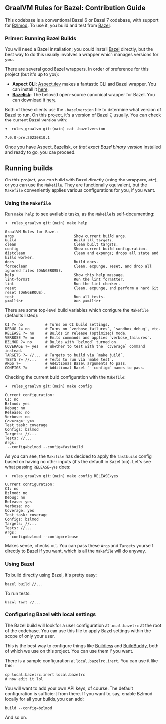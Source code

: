 ## GraalVM Rules for Bazel: Contribution Guide

This codebase is a conventional Bazel 6 or Bazel 7 codebase, with support for [Bzlmod](https://docs.bazel.build/versions/5.0.0/bzlmod.html). To use it, you build and test from [Bazel](https://bazel.build).

### Primer: Running Bazel Builds

You will need a Bazel installation; you could install [Bazel](https://github.com/bazelbuild/bazel/releases) directly, but the best way to do this usually involves a wrapper which manages versions for you.

There are several good Bazel wrappers. In order of preference for this project (but it's up to you):

- **Aspect CLI**: [Aspect.dev](https://aspect.dev) makes a fantastic CLI and Bazel wrapper. You can install it [here][1].
- **[Bazelisk](https://github.com/bazelbuild/bazelisk):** The beloved open-source canonical wrapper for Bazel. You can download it [here][2].

Both of these clients use the `.bazelversion` file to determine what version of Bazel to run. On this project, it's a version of Bazel 7, usually. You can check the current Bazel version with:

```
➜  rules_graalvm git:(main) cat .bazelversion

7.0.0-pre.20230810.1
```

Once you have Aspect, Bazelisk, or _that exact Bazel binary version_ installed and ready to go, you can proceed.

## Running builds

On this project, you can build with Bazel directly (using the wrappers, etc), or you can use the `Makefile`. They are functionally equivalent, but the `Makefile` conveniently applies various configurations for you, if you want.

### Using the `Makefile`

Run `make help` to see available tasks, as the `Makeile` is self-documenting:

```
➜  rules_graalvm git:(main) make help

GraalVM Rules for Bazel:
args                           Show current build args.
build                          Build all targets.
clean                          Clean built targets.
config                         Show current build configuration.
distclean                      Clean and expunge; drops all state and kills worker.
docs                           Build docs.
forceclean                     Clean, expunge, reset, and drop all ignored files (DANGEROUS).
help                           Show this help message.
lint-format                    Run the lint formatter.
lint                           Run the lint checker.
reset                          Clean, expunge, and perform a hard Git reset (DANGEROUS).
test                           Run all tests.
yamllint                       Run yamllint.
```

There are some top-level build variables which configure the `Makefile` (defaults listed):

```
CI ?= no          # Turns on CI build settings.
DEBUG ?= no       # Turns on `verbose_failures`, `sandbox_debug`, etc.
RELEASE ?= no     # Builds in release (optimized) mode.
VERBOSE ?= no     # Emits commands and applies `verbose_failures`.
BZLMOD ?= no      # Builds with `bzlmod` turned on.
COVERAGE ?= yes   # Whether to test with the `coverage` command instead.
TARGETS ?= //...  # Targets to build via `make build`.
TESTS ?= //...    # Tests to run via `make test`.
ARGS ?=           # Additional Bazel arguments to pass.
CONFIGS ?=        # Additional Bazel `--config=` names to pass.
```

Checking the current build configuration with the `Makefile`:

```
➜  rules_graalvm git:(main) make config

Current configuration:
CI: no
Bzlmod: yes
Debug: no
Release: no
Verbose: no
Coverage: yes
Test task: coverage
Configs: bzlmod
Targets: //...
Tests: //...
Args:
 --config=bzlmod --config=fastbuild
```

As you can see, the `Makefile` has decided to apply the `fastbuild` config based on having no other inputs (it's the default in Bazel too). Let's see what passing `RELEASE=yes` does:

```
➜  rules_graalvm git:(main) make config RELEASE=yes

Current configuration:
CI: no
Bzlmod: no
Debug: no
Release: yes
Verbose: no
Coverage: yes
Test task: coverage
Configs: bzlmod
Targets: //...
Tests: //...
Args:
 --config=bzlmod --config=release
```

Makes sense, checks out. You can pass these `Args` and `Targets` yourself directly to Bazel if you want, which is all the `Makefile` will do anyway.

### Using Bazel

To build directly using Bazel, it's pretty easy:

```
bazel build //...
```

To run tests:

```
bazel test //...
```

### Configuring Bazel with local settings

The Bazel build will look for a user configuration at `local.bazelrc` at the root of the codebase. You can use this file to apply Bazel settings within the scope of only your user.

This is the best way to configure things like [Buildless](https://less.build) and [BuildBuddy](https://buildbuddy.io), both of which we use on this project. You can use them if you want.

There is a sample configuration at `local.bazelrc.inert`. You can use it like this:

```
cp local.bazelrc.inert local.bazelrc
# now edit it lol
```

You will want to add your own API keys, of course. The default configuration is sufficient from there. If you want to, say, enable Bzlmod locally for all your builds, you can add:

```
build --config=bzlmod
```

And so on.

[1]: https://www.aspect.build/cli
[2]: https://github.com/bazelbuild/bazelisk/releases
